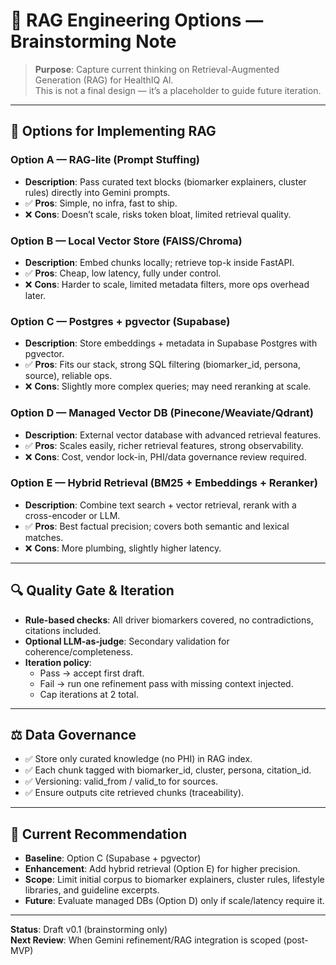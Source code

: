 # 🧩 RAG Engineering Options — Brainstorming Note

> **Purpose**: Capture current thinking on Retrieval-Augmented Generation (RAG) for HealthIQ AI.  
> This is not a final design — it’s a placeholder to guide future iteration.

---

## 📌 Options for Implementing RAG

### Option A — RAG-lite (Prompt Stuffing)
- **Description**: Pass curated text blocks (biomarker explainers, cluster rules) directly into Gemini prompts.
- ✅ **Pros**: Simple, no infra, fast to ship.  
- ❌ **Cons**: Doesn’t scale, risks token bloat, limited retrieval quality.

### Option B — Local Vector Store (FAISS/Chroma)
- **Description**: Embed chunks locally; retrieve top-k inside FastAPI.
- ✅ **Pros**: Cheap, low latency, fully under control.  
- ❌ **Cons**: Harder to scale, limited metadata filters, more ops overhead later.

### Option C — Postgres + pgvector (Supabase)
- **Description**: Store embeddings + metadata in Supabase Postgres with pgvector.
- ✅ **Pros**: Fits our stack, strong SQL filtering (biomarker_id, persona, source), reliable ops.  
- ❌ **Cons**: Slightly more complex queries; may need reranking at scale.

### Option D — Managed Vector DB (Pinecone/Weaviate/Qdrant)
- **Description**: External vector database with advanced retrieval features.
- ✅ **Pros**: Scales easily, richer retrieval features, strong observability.  
- ❌ **Cons**: Cost, vendor lock-in, PHI/data governance review required.

### Option E — Hybrid Retrieval (BM25 + Embeddings + Reranker)
- **Description**: Combine text search + vector retrieval, rerank with a cross-encoder or LLM.
- ✅ **Pros**: Best factual precision; covers both semantic and lexical matches.  
- ❌ **Cons**: More plumbing, slightly higher latency.

---

## 🔍 Quality Gate & Iteration

- **Rule-based checks**: All driver biomarkers covered, no contradictions, citations included.  
- **Optional LLM-as-judge**: Secondary validation for coherence/completeness.  
- **Iteration policy**:  
  - Pass → accept first draft.  
  - Fail → run one refinement pass with missing context injected.  
  - Cap iterations at 2 total.

---

## ⚖️ Data Governance

- ✅ Store only curated knowledge (no PHI) in RAG index.  
- ✅ Each chunk tagged with biomarker_id, cluster, persona, citation_id.  
- ✅ Versioning: valid_from / valid_to for sources.  
- ✅ Ensure outputs cite retrieved chunks (traceability).

---

## 🚀 Current Recommendation

- **Baseline**: Option C (Supabase + pgvector)  
- **Enhancement**: Add hybrid retrieval (Option E) for higher precision.  
- **Scope**: Limit initial corpus to biomarker explainers, cluster rules, lifestyle libraries, and guideline excerpts.  
- **Future**: Evaluate managed DBs (Option D) only if scale/latency require it.

---

**Status**: Draft v0.1 (brainstorming only)  
**Next Review**: When Gemini refinement/RAG integration is scoped (post-MVP)  
